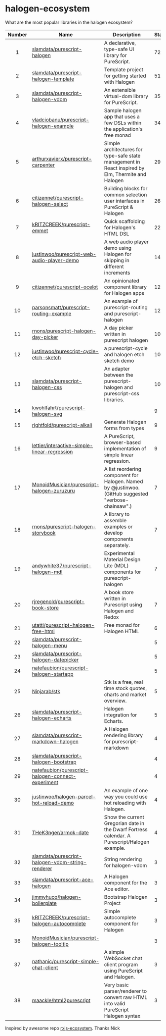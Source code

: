 
# halogen-ecosystem
What are the most popular libraries in the halogen ecosystem?

| Number    | Name     | Description       | Stars |
| :-------: | -------- | ----------------- | ------|
| 1 | [slamdata/purescript-halogen](https://github.com/slamdata/purescript-halogen) | A declarative, type-safe UI library for PureScript. | 724 |
| 2 | [slamdata/purescript-halogen-template](https://github.com/slamdata/purescript-halogen-template) | Template project for getting started with Halogen | 51 |
| 3 | [slamdata/purescript-halogen-vdom](https://github.com/slamdata/purescript-halogen-vdom) | An extensible virtual-dom library for PureScript. | 35 |
| 4 | [vladciobanu/purescript-halogen-example](https://github.com/vladciobanu/purescript-halogen-example) | Sample halogen app that uses a few DSLs within the application's free monad | 34 |
| 5 | [arthurxavierx/purescript-carpenter](https://github.com/arthurxavierx/purescript-carpenter) | Simple architectures for type-safe state management in React inspired by Elm, Thermite and Halogen | 29 |
| 6 | [citizennet/purescript-halogen-select](https://github.com/citizennet/purescript-halogen-select) | Building blocks for common selection user interfaces in PureScript & Halogen | 26 |
| 7 | [kRITZCREEK/purescript-emmet](https://github.com/kRITZCREEK/purescript-emmet) | Quick scaffolding for Halogen's HTML DSL | 22 |
| 8 | [justinwoo/purescript-web-audio-player-demo](https://github.com/justinwoo/purescript-web-audio-player-demo) | A web audio player demo using Halogen for skipping in different increments | 14 |
| 9 | [citizennet/purescript-ocelot](https://github.com/citizennet/purescript-ocelot) | An opinionated component library for Halogen apps | 12 |
| 10 | [parsonsmatt/purescript-routing-example](https://github.com/parsonsmatt/purescript-routing-example) | An example of purescript-routing and purescript-halogen | 12 |
| 11 | [rnons/purescript-halogen-day-picker](https://github.com/rnons/purescript-halogen-day-picker) | A day picker written in purescript halogen | 10 |
| 12 | [justinwoo/purescript-cycle-etch-sketch](https://github.com/justinwoo/purescript-cycle-etch-sketch) | a purescript-cycle and halogen etch sketch demo | 10 |
| 13 | [slamdata/purescript-halogen-css](https://github.com/slamdata/purescript-halogen-css) | An adapter between the purescript-halogen and purescript-css libraries. | 10 |
| 14 | [kwohlfahrt/purescript-halogen-svg](https://github.com/kwohlfahrt/purescript-halogen-svg) |  | 9 |
| 15 | [rightfold/purescript-alkali](https://github.com/rightfold/purescript-alkali) | Generate Halogen forms from types | 9 |
| 16 | [lettier/interactive-simple-linear-regression](https://github.com/lettier/interactive-simple-linear-regression) | A PureScript, browser-based implementation of simple linear regression. | 9 |
| 17 | [MonoidMusician/purescript-halogen-zuruzuru](https://github.com/MonoidMusician/purescript-halogen-zuruzuru) | A list reordering component for Halogen. Named by @justinwoo. (GitHub suggested "verbose-chainsaw".) | 7 |
| 18 | [rnons/purescript-halogen-storybook](https://github.com/rnons/purescript-halogen-storybook) | A library to assemble examples or develop components separately. | 7 |
| 19 | [andywhite37/purescript-halogen-mdl](https://github.com/andywhite37/purescript-halogen-mdl) | Experimental Material Design Lite (MDL) components for purescript-halogen | 7 |
| 20 | [rjregenold/purescript-book-store](https://github.com/rjregenold/purescript-book-store) | A book store written in Purescript using Halogen and Redox | 7 |
| 21 | [utatti/purescript-halogen-free-html](https://github.com/utatti/purescript-halogen-free-html) | Free monad for Halogen HTML | 6 |
| 22 | [slamdata/purescript-halogen-menu](https://github.com/slamdata/purescript-halogen-menu) |  | 5 |
| 23 | [slamdata/purescript-halogen-datepicker](https://github.com/slamdata/purescript-halogen-datepicker) |  | 5 |
| 24 | [natefaubion/purescript-halogen-startapp](https://github.com/natefaubion/purescript-halogen-startapp) |  | 5 |
| 25 | [Ninjarab/stk](https://github.com/Ninjarab/stk) | Stk is a free, real time stock quotes, charts and market overview. | 5 |
| 26 | [slamdata/purescript-halogen-echarts](https://github.com/slamdata/purescript-halogen-echarts) | Halogen integration for Echarts. | 5 |
| 27 | [slamdata/purescript-markdown-halogen](https://github.com/slamdata/purescript-markdown-halogen) | A Halogen rendering library for purescript-markdown | 4 |
| 28 | [slamdata/purescript-halogen-bootstrap](https://github.com/slamdata/purescript-halogen-bootstrap) |  | 4 |
| 29 | [natefaubion/purescript-halogen-connect-experiment](https://github.com/natefaubion/purescript-halogen-connect-experiment) |  | 4 |
| 30 | [justinwoo/halogen-parcel-hot-reload-demo](https://github.com/justinwoo/halogen-parcel-hot-reload-demo) | An example of one way you could use hot reloading with Halogen. | 4 |
| 31 | [THeK3nger/armok-date](https://github.com/THeK3nger/armok-date) | Show the current Gregorian date in the Dwarf Fortress calendar. A Purescript/Halogen example. | 4 |
| 32 | [slamdata/purescript-halogen-vdom-string-renderer](https://github.com/slamdata/purescript-halogen-vdom-string-renderer) | String rendering for halogen-vdom | 3 |
| 33 | [slamdata/purescript-ace-halogen](https://github.com/slamdata/purescript-ace-halogen) | A Halogen component for the Ace editor. | 3 |
| 34 | [jimmyhuco/halogen-boilerplate](https://github.com/jimmyhuco/halogen-boilerplate) | Bootstrap Halogen Project | 3 |
| 35 | [kRITZCREEK/purescript-halogen-autocomplete](https://github.com/kRITZCREEK/purescript-halogen-autocomplete) | Simple autocomplete component for Halogen | 3 |
| 36 | [MonoidMusician/purescript-halogen-tooltip](https://github.com/MonoidMusician/purescript-halogen-tooltip) |  | 3 |
| 37 | [nathanic/purescript-simple-chat-client](https://github.com/nathanic/purescript-simple-chat-client) | A simple WebSocket chat client program using PureScript and Halogen. | 3 |
| 38 | [maackle/html2purescript](https://github.com/maackle/html2purescript) | Very basic parser/renderer to convert raw HTML into valid PureScript Halogen syntax | 3 |

Inspired by awesome repo [rxjs-ecosystem](https://github.com/Widdershin/rxjs-ecosystem). Thanks Nick
